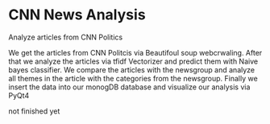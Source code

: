 # CNN News Analysis
Analyze articles from CNN Politics

We get the articles from CNN Politcis via Beautifoul soup webcrwaling.
After that we analyze the articles via tfidf Vectorizer and predict them with Naive bayes classifier.
We compare the articles with the newsgroup and analyze all themes in the article with the categories from the newsgroup.
Finally we insert the data into our monogDB database and visualize our analysis via PyQt4

not finished yet

